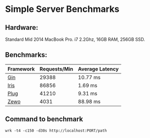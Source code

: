 # Simple Server Benchmarks

## Hardware:
Standard Mid 2014 MacBook Pro. i7 2.2Ghz, 16GB RAM, 256GB SSD.

## Benchmarks:
Framework | Requests/Min | Average Latency
----|---|----
[Gin](https://github.com/gin-gonic/gin) | 29388 | 10.77 ms
[Iris](https://github.com/kataras/iris) |  86856 | 1.69 ms
[Plug](https://github.com/elixir-lang/plug) | 41210 | 9.31 ms
[Zewo](https://github.com/Zewo/Zewo) | 4031 | 88.98 ms

## Command to benchmark
    wrk -t4 -c150 -d30s http://localhost:PORT/path
